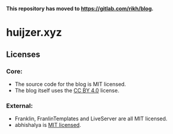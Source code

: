 **This repository has moved to <https://gitlab.com/rikh/blog>.**

# huijzer.xyz

## Licenses

### Core:

- The source code for the blog is MIT licensed.
- The blog itself uses the [CC BY 4.0](http://creativecommons.org/licenses/by/4.0/) license.

### External:

- Franklin, FranlinTemplates and LiveServer are all MIT licensed.
- abhishalya is [MIT licensed](https://github.com/abhishalya/abhishalya.github.io/).

